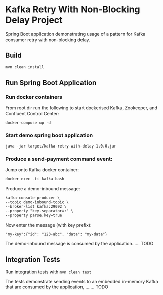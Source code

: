 # Kafka Retry With Non-Blocking Delay Project

Spring Boot application demonstrating usage of a pattern for Kafka consumer retry with non-blocking delay.

## Build
```
mvn clean install
```

## Run Spring Boot Application

### Run docker containers

From root dir run the following to start dockerised Kafka, Zookeeper, and Confluent Control Center:
```
docker-compose up -d
```

### Start demo spring boot application
```
java -jar target/kafka-retry-with-delay-1.0.0.jar
```

### Produce a send-payment command event:

Jump onto Kafka docker container:
```
docker exec -ti kafka bash
```

Produce a demo-inbound message:
```
kafka-console-producer \
--topic demo-inbound-topic \
--broker-list kafka:29092 \
--property "key.separator=:" \
--property parse.key=true
```
Now enter the message (with key prefix):
```
"my-key":{"id": "123-abc", "data": "my-data"}
```
The demo-inbound message is consumed by the application...... TODO

## Integration Tests

Run integration tests with `mvn clean test`

The tests demonstrate sending events to an embedded in-memory Kafka that are consumed by the application, .......  TODO
